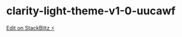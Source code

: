 # clarity-light-theme-v1-0-uucawf

[Edit on StackBlitz ⚡️](https://stackblitz.com/edit/clarity-light-theme-v1-0-uucawf)